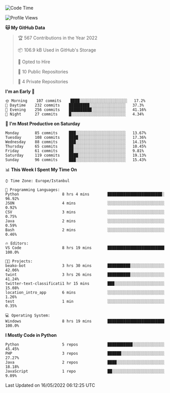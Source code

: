 <!--START_SECTION:waka-->
![Code Time](http://img.shields.io/badge/Code%20Time-204%20hrs%202%20mins-blue)

![Profile Views](http://img.shields.io/badge/Profile%20Views-4-blue)

**🐱 My GitHub Data** 

> 🏆 567 Contributions in the Year 2022
 > 
> 📦 106.9 kB Used in GitHub's Storage 
 > 
> 💼 Opted to Hire
 > 
> 📜 10 Public Repositories 
 > 
> 🔑 4 Private Repositories  
 > 
**I'm an Early 🐤** 

```text
🌞 Morning    107 commits    ████░░░░░░░░░░░░░░░░░░░░░   17.2% 
🌆 Daytime    232 commits    █████████░░░░░░░░░░░░░░░░   37.3% 
🌃 Evening    256 commits    ██████████░░░░░░░░░░░░░░░   41.16% 
🌙 Night      27 commits     █░░░░░░░░░░░░░░░░░░░░░░░░   4.34%

```
📅 **I'm Most Productive on Saturday** 

```text
Monday       85 commits     ███░░░░░░░░░░░░░░░░░░░░░░   13.67% 
Tuesday      108 commits    ████░░░░░░░░░░░░░░░░░░░░░   17.36% 
Wednesday    88 commits     ███░░░░░░░░░░░░░░░░░░░░░░   14.15% 
Thursday     65 commits     ██░░░░░░░░░░░░░░░░░░░░░░░   10.45% 
Friday       61 commits     ██░░░░░░░░░░░░░░░░░░░░░░░   9.81% 
Saturday     119 commits    ████░░░░░░░░░░░░░░░░░░░░░   19.13% 
Sunday       96 commits     ███░░░░░░░░░░░░░░░░░░░░░░   15.43%

```


📊 **This Week I Spent My Time On** 

```text
⌚︎ Time Zone: Europe/Istanbul

💬 Programming Languages: 
Python                   8 hrs 4 mins        ████████████████████████░   96.92% 
JSON                     4 mins              ░░░░░░░░░░░░░░░░░░░░░░░░░   0.92% 
CSV                      3 mins              ░░░░░░░░░░░░░░░░░░░░░░░░░   0.75% 
Java                     2 mins              ░░░░░░░░░░░░░░░░░░░░░░░░░   0.59% 
Bash                     2 mins              ░░░░░░░░░░░░░░░░░░░░░░░░░   0.46%

🔥 Editors: 
VS Code                  8 hrs 19 mins       █████████████████████████   100.0%

🐱‍💻 Projects: 
beako-bot                3 hrs 30 mins       ██████████░░░░░░░░░░░░░░░   42.06% 
twint                    3 hrs 26 mins       ██████████░░░░░░░░░░░░░░░   41.24% 
twitter-text-classificati1 hr 15 mins        ███░░░░░░░░░░░░░░░░░░░░░░   15.08% 
location_intro_app       6 mins              ░░░░░░░░░░░░░░░░░░░░░░░░░   1.26% 
test                     1 min               ░░░░░░░░░░░░░░░░░░░░░░░░░   0.35%

💻 Operating System: 
Windows                  8 hrs 19 mins       █████████████████████████   100.0%

```

**I Mostly Code in Python** 

```text
Python                   5 repos             ███████████░░░░░░░░░░░░░░   45.45% 
PHP                      3 repos             ██████░░░░░░░░░░░░░░░░░░░   27.27% 
Java                     2 repos             ████░░░░░░░░░░░░░░░░░░░░░   18.18% 
JavaScript               1 repo              ██░░░░░░░░░░░░░░░░░░░░░░░   9.09%

```



 Last Updated on 16/05/2022 06:12:25 UTC
<!--END_SECTION:waka-->

<!--
**3nws/3nws** is a ✨ _special_ ✨ repository because its `README.md` (this file) appears on your GitHub profile.

Here are some ideas to get you started:

- 🔭 I’m currently working on ...
- 🌱 I’m currently learning ...
- 👯 I’m looking to collaborate on ...
- 🤔 I’m looking for help with ...
- 💬 Ask me about ...
- 📫 How to reach me: ...
- 😄 Pronouns: ...
- ⚡ Fun fact: ...
-->
